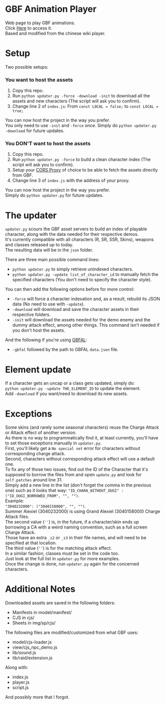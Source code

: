 # GBF Animation Player  
Web page to play GBF animations.  
Click [Here](https://mizagbf.github.io/GBFAP) to access it.  
Based and modified from the chinese wiki player.  
  
# Setup  
Two possible setups:  
  
### You want to host the assets  
1. Copy this repo.  
2. Run `python updater.py -force -download -init` to download all the assets and new characters (The script will ask you to confirm).  
3. Change line 2 of `index.js`: From `const LOCAL = false;` to `const LOCAL = true;`  
  
You can now host the project in the way you prefer.  
You only need to use `-init` and `-force` once. Simply do `python updater.py -download` for future updates.  
  
### You DON'T want to host the assets  
1. Copy this repo.  
2. Run `python updater.py -force` to build a clean character index (The script will ask you to confirm).  
3. Setup your [CORS Proxy](https://github.com/Rob--W/cors-anywhere) of choice to be able to fetch the assets directly from GBF.  
4. Change line 3 of `index.js` with the address of your proxy.  
  
You can now host the project in the way you prefer.  
Simply do `python updater.py` for future updates.  
  
# The updater  
`updater.py` scours the GBF asset servers to build an index of playable character, along with the data needed for their respective demos.  
It's currently compatible with all characters (R, SR, SSR, Skins), weapons and classes released up to today.  
The resulting data will be in the `json` folder.  
  
There are three main possible command lines:
* `python updater.py` to simply retrieve unindexed characters.  
* `python updater.py -update list_of_character_id` to manually fetch the specified characters (You don't need to specify the character style).  
  
You can then add the following options before for more control:
* `-force` will force a character indexation and, as a result, rebuild its JSON data (No need to use with `-update`).  
* `-download` will download and save the character assets in their respective folders.  
* `-init` will download the assets needed for the demo enemy and the dummy attack effect, among other things. This command isn't needed if you don't host the assets.  
  
And the following if you're using [GBFAL](https://github.com/MizaGBF/GBFAL):
* `-gbfal` followed by the path to GBFAL `data.json` file.  
  
# Element update  
If a character gets an uncap or a class gets updated, simply do:  
`python updater.py -update THE_ELEMENT_ID` to update the element.  
Add `-download` if you want/need to download its new assets.  
  
# Exceptions  
Some skins (and rarely some seasonal characters) reuse the Charge Attack or Attack effect of another version.  
As there is no way to programmatically find it, at least currently, you'll have to set those exceptions manually in `updater.py`.  
First, you'll likely get a `No special set` error for characters without corresponding charge attack.  
Second, characters without corresponding attack effect will use a default one.  
To fix any of those two issues, find out the ID of the Character that it's supposed to borrow the files from and open `update.py` and look for `self.patches` around line 31.  
Simply add a new line in the list (don't forget the comma in the previous one) such as it looks that way:
`"ID_CHARA_WITHOUT_OUGI" : ("ID_OUGI_BORROWED_FROM", "", "")`.  
Example:  
`"3040232000": ("3040158000", "", "")`.  
Summer Alexiel (3040232000) is using Grand Alexiel (3040158000) Charge Attack files.  
The second value (`''`) is, in the future, if a character/skin ends up borrowing a CA with a weird naming convention, such as a full screen Charge Attack.  
Those have an extra `_s2` or `_s3` in their file names, and will need to be specified at that location.  
The third value (`''`) is for the matching attack effect.  
In a similar fashion, classes must be set in the code too.  
Just look at the full list in `updater.py` for more examples.  
Once the change is done, run `updater.py` again for the concerned characters.  
  
# Additional Notes  
Downloaded assets are saved in the following folders:  
* Manifests in model/manifest/
* CJS in cjs/
* Sheets in img/sp/cjs/
  
The following files are modified/customized from what GBF uses:  
* model/cjs-loader.js  
* view/cjs_npc_demo.js  
* lib/sound.js  
* lib/raid/extension.js  
  
Along with:  
* index.js  
* player.js  
* script.js  
  
And possibly more that I forgot.  